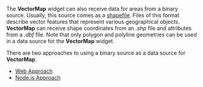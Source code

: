 The **VectorMap** widget can also receive data for areas from a binary source. Usually, this source comes as a [shapefile](https://en.wikipedia.org/wiki/Shapefile). Files of this format describe vector features that represent various geographical objects. **VectorMap** can receive shape coordinates from an *.shp* file and attributes from a *.dbf* file. Note that only polygon and polyline geometries can be used in a data source for the **VectorMap** widget. 

There are two approaches to using a binary source as a data source for **VectorMap**.

- [Web Approach](/Documentation/Guide/Widgets/VectorMap/Providing_Data/#Data_for_Areas/Using_a_Binary_Source/Web_Approach)
- [Node.js Approach](/Documentation/Guide/Data_Visualization/VectorMap/Providing_Data/#Data_Visualization_VectorMap_Providing_Data_Data_for_Areas_Using_a_Binary_Source_Node_js_Approach)
